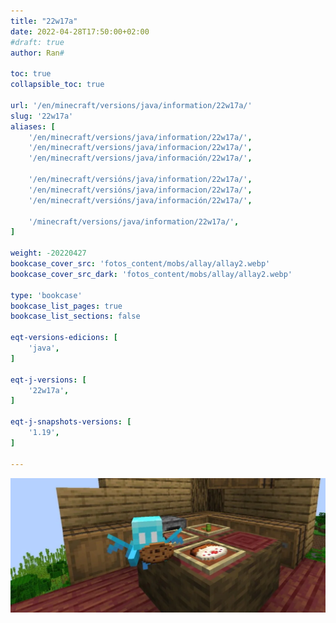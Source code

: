 ```yaml
---
title: "22w17a"
date: 2022-04-28T17:50:00+02:00
#draft: true
author: Ran#

toc: true
collapsible_toc: true

url: '/en/minecraft/versions/java/information/22w17a/'
slug: '22w17a'
aliases: [
    '/en/minecraft/versions/java/information/22w17a/',
    '/en/minecraft/versions/java/informacion/22w17a/',
    '/en/minecraft/versions/java/información/22w17a/',

    '/en/minecraft/versións/java/information/22w17a/',
    '/en/minecraft/versións/java/informacion/22w17a/',
    '/en/minecraft/versións/java/información/22w17a/',

    '/minecraft/versions/java/information/22w17a/',
]

weight: -20220427
bookcase_cover_src: 'fotos_content/mobs/allay/allay2.webp'
bookcase_cover_src_dark: 'fotos_content/mobs/allay/allay2.webp'

type: 'bookcase'
bookcase_list_pages: true
bookcase_list_sections: false

eqt-versions-edicions: [
    'java',
]

eqt-j-versions: [
    '22w17a',
]

eqt-j-snapshots-versions: [
    '1.19',
]

---
```


<img title="22w17a" alt="22w17a" src="/fotos_content/mobs/allay/allay2.webp">
